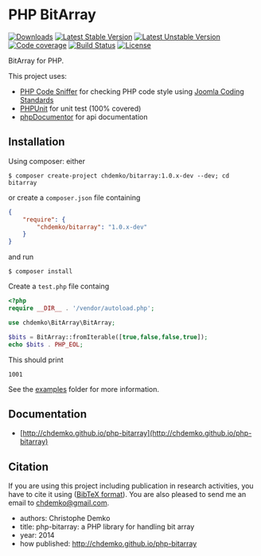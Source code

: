 PHP BitArray
======================
[![Downloads](https://poser.pugx.org/chdemko/bitarray/d/total.png)](https://packagist.org/packages/chdemko/bitarray)
[![Latest Stable Version](https://poser.pugx.org/chdemko/bitarray/version.png)](https://packagist.org/packages/chdemko/bitarray)
[![Latest Unstable Version](https://poser.pugx.org/chdemko/bitarray/v/unstable.png)](https://packagist.org/packages/chdemko/bitarray)
[![Code coverage](https://coveralls.io/repos/chdemko/php-bitarray/badge.png?branch=master)](https://coveralls.io/r/chdemko/php-bitarray?branch=master)
[![Build Status](https://secure.travis-ci.org/chdemko/php-bitarray.png)](http://travis-ci.org/chdemko/php-bitarray)
[![License](https://poser.pugx.org/chdemko/bitarray/license.png)](http://www.cecill.info/licences/Licence_CeCILL-B_V1-en.html)

BitArray for PHP.

This project uses:

* [PHP Code Sniffer](http://pear.php.net/package/PHP_CodeSniffer) for checking PHP code style using [Joomla Coding Standards](https://github.com/joomla/coding-standards)
* [PHPUnit](http://phpunit.de/) for unit test (100% covered)
* [phpDocumentor](http://http://www.phpdoc.org/) for api documentation

Installation
------------

Using composer: either

~~~
$ composer create-project chdemko/bitarray:1.0.x-dev --dev; cd bitarray
~~~

or create a `composer.json` file containing

~~~json
{
    "require": {
        "chdemko/bitarray": "1.0.x-dev"
    }
}
~~~
and run
~~~
$ composer install
~~~

Create a `test.php` file containg
~~~php
<?php
require __DIR__ . '/vendor/autoload.php';

use chdemko\BitArray\BitArray;

$bits = BitArray::fromIterable([true,false,false,true]);
echo $bits . PHP_EOL;
~~~
This should print
~~~
1001
~~~
See the [examples](https://github.com/chdemko/php-bitarray/tree/master/examples) folder for more information.

Documentation
-------------

* [http://chdemko.github.io/php-bitarray](http://chdemko.github.io/php-bitarray)

Citation
--------

If you are using this project including publication in research activities, you have to cite it using ([BibTeX format](https://raw.github.com/chdemko/php-bitarray/master/cite.bib)). You are also pleased to send me an email to chdemko@gmail.com.
* authors: Christophe Demko
* title: php-bitarray: a PHP library for handling bit array
* year: 2014
* how published: http://chdemko.github.io/php-bitarray

